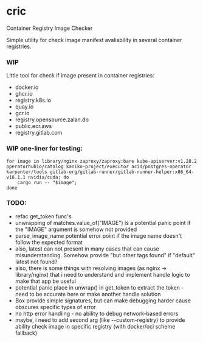# cric

Container Registry Image Checker

Simple utility for check image manifest avaliability in several container registries.

### WIP

Little tool for check if image present in container registries:

 - docker.io
 - ghcr.io
 - registry.k8s.io
 - quay.io
 - gcr.io
 - registry.opensource.zalan.do
 - public.ecr.aws
 - registry.gitlab.com

### WIP one-liner for testing: 
```
for image in library/nginx zaproxy/zaproxy:bare kube-apiserver:v1.28.2 operatorhubio/catalog kaniko-project/executor acid/postgres-operator karpenter/tools gitlab-org/gitlab-runner/gitlab-runner-helper:x86_64-v16.1.1 nvidia/cuda; do
    cargo run -- "$image";
done
```

### TODO:

- refac get_token func's 
- unwrapping of matches.value_of("IMAGE") is a potential panic point if the "IMAGE" argument is somehow not provided
- parse_image_name potential error point if the image name doesn't follow the expected format
- also, latest can not present in many cases that can cause misunderstanding. Somehow provide "but other tags found" if "default" latest not found?
- also, there is some things with resolving images (as nginx -> library/nginx) that i need to understand and implement handle logic to make that app be useful
- potential panic place in  unwrap() in get_token to extract the token - need to be accurate here or make another handle solution
- Box<dyn error> provide simple signatures, but can make debugging harder cause obscures specific types of error
- no http error handling - no ability to debug network-based errors 
- maybe, i need to add second arg (like --custom-registry) to provide ability check image in specific registry (with docker/oci scheme fallback)
